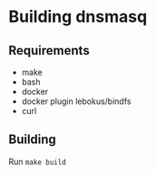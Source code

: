 # Building dnsmasq

## Requirements

- make
- bash
- docker
- docker plugin lebokus/bindfs
- curl

## Building

Run `make build`


